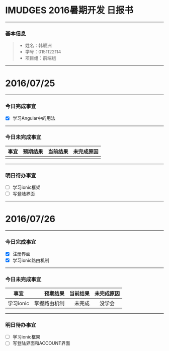 # IMUDGES 2016暑期开发 日报书


-------


### 基本信息
> * 姓名：韩驭洲
> * 学号：0151122114
> * 项目组：前端组

-------


# 2016/07/25

-------

### 今日完成事宜
- [x]  学习Angular中的用法

-----
### 今日未完成事宜


| 事宜     |预期结果| 当前结果  | 未完成原因   | 
| --------   | -----:  | -----:  | :----:  |
|      |      |      |      | 


------
### 明日待办事宜
- [ ] 学习ionic框架
- [ ] 写登陆界面

-------


# 2016/07/26

-------

### 今日完成事宜
- [x]  注册界面
- [x]  学习ionic路由机制

-----
### 今日未完成事宜


| 事宜     |预期结果| 当前结果  | 未完成原因   | 
| --------   | -----:  | -----:  | :----:  |
| 学习ionic     |掌握路由机制      | 未完成     | 没学会     | 


------
### 明日待办事宜
- [ ] 学习ionic框架
- [ ] 写登陆界面和ACCOUNT界面